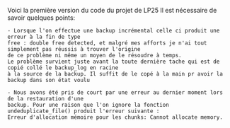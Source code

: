 Voici la première version du code du projet de LP25
Il est nécessaire de savoir quelques points:

    - Lorsque l'on effectue une backup incrémental celle ci produit une erreur à la fin de type
    free : double free detected, et malgré mes afforts je n'ai tout simplement pas réussis à trouver l'origine 
    de ce problème ni même un moyen de le résoudre à temps.
    Le problème survient juste avant la toute dernière tache qui est de copié collé le backup_log en racine 
    à la source de la backup. Il suffit de le copé à la main pr avoir la backup dans son état voulu

    - Nous avons été pris de court par une erreur au dernier moment lors de la restauration d'une 
    backup. Pour une raison que l'on ignore la fonction undeduplicate_file() produit l'erreur suivante : 
    Erreur d'allocation mémoire pour les chunks: Cannot allocate memory.

    
